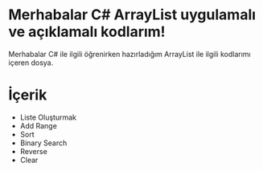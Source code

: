 # Merhabalar C# ArrayList uygulamalı ve açıklamalı kodlarım!

Merhabalar C# ile ilgili öğrenirken hazırladığım ArrayList ile ilgili kodlarımı içeren dosya. 


# İçerik

- Liste Oluşturmak
-  Add Range 
- Sort
- Binary Search
- Reverse
- Clear
